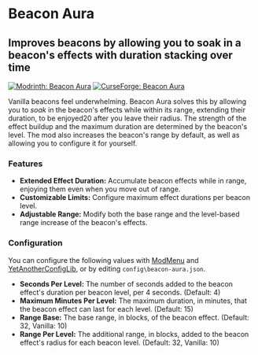 # Beacon Aura

## Improves beacons by allowing you to soak in a beacon's effects with duration stacking over time

[![Modrinth: Beacon Aura](https://img.shields.io/badge/Modrinth-Beacon-Aura-00ae5d?logo=modrinth)](https://modrinth.com/mod/beacon-aura)
[![CurseForge: Beacon Aura](https://img.shields.io/badge/CurseForge-Beacon-Aura-f16437?logo=curseforge)](https://www.curseforge.com/minecraft/mc-mods/beacon-aura)

Vanilla beacons feel underwhelming. Beacon Aura solves this by allowing you to *soak* in the beacon's effects while within its range, extending their duration, to be enjoyed20 after you leave their radius. The strength of the effect buildup and the maximum duration are determined by the beacon's level. The mod also increases the beacon's range by default, as well as allowing you to configure it for yourself.

### Features

* **Extended Effect Duration:** Accumulate beacon effects while in range, enjoying them even when you move out of range.
* **Customizable Limits:** Configure maximum effect durations per beacon level.
* **Adjustable Range:** Modify both the base range and the level-based range increase of the beacon's effects.

### Configuration

You can configure the following values with [ModMenu](https://github.com/TerraformersMC/ModMenu) and [YetAnotherConfigLib](https://github.com/isXander/YetAnotherConfigLib), or by editing `config\beacon-aura.json`.

* **Seconds Per Level:** The number of seconds added to the beacon effect's duration per beacon level, per 4 seconds. (Default: 4)
* **Maximum Minutes Per Level:** The maximum duration, in minutes, that the beacon effect can last for each level. (Default: 15)
* **Range Base:** The base range, in blocks, of the beacon effect. (Default: 32, Vanilla: 10)
* **Range Per Level:** The additional range, in blocks, added to the beacon effect's radius for each beacon level. (Default: 32, Vanilla: 10)
